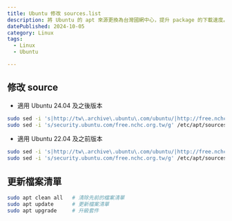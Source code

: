 ```yaml
---
title: Ubuntu 修改 sources.list
description: 將 Ubuntu 的 apt 來源更換為台灣國網中心，提升 package 的下載速度。
datePublished: 2024-10-05
category: Linux
tags:
  - Linux
  - Ubuntu

---
```


## 修改 source

- 適用 Ubuntu 24.04 及之後版本

```bash
sudo sed -i 's|http://tw\.archive\.ubuntu\.com/ubuntu/|http://free.nchc.org.tw/ubuntu/|g' /etc/apt/sources.list.d/ubuntu.sources
sudo sed -i 's/security.ubuntu.com/free.nchc.org.tw/g' /etc/apt/sources.list.d/ubuntu.sources
```

- 適用 Ubuntu 22.04 及之前版本

```bash
sudo sed -i 's|http://tw\.archive\.ubuntu\.com/ubuntu/|http://free.nchc.org.tw/ubuntu/|g' /etc/apt/sources.list
sudo sed -i 's/security.ubuntu.com/free.nchc.org.tw/g' /etc/apt/sources.list
```

## 更新檔案清單

```bash
sudo apt clean all   # 清除先前的檔案清單
sudo apt update      # 更新檔案清單
sudo apt upgrade     # 升級套件
```
